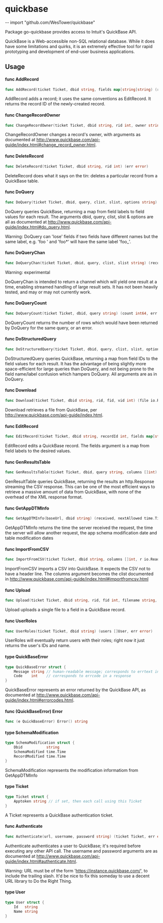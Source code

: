 # quickbase
--
    import "github.com/WesTower/quickbase"

Package go-quickbase provides access to Intuit's QuickBase API.

QuickBase is a Web-accessible non-SQL relational database. While it does have
some limitations and quirks, it is an extremely effective tool for rapid
prototyping and development of end-user business applications.

## Usage

#### func  AddRecord

```go
func AddRecord(ticket Ticket, dbid string, fields map[string]string) (rid int, err error)
```
AddRecord adds a record; it uses the same conventions as EditRecord. It returns
the record ID of the newly-created record.

#### func  ChangeRecordOwner

```go
func ChangeRecordOwner(ticket Ticket, dbid string, rid int, owner string) (err error)
```
ChangeRecordOwner changes a record's owner, with arguments as documented at
<http://www.quickbase.com/api-guide/index.html#change_record_owner.html>.

#### func  DeleteRecord

```go
func DeleteRecord(ticket Ticket, dbid string, rid int) (err error)
```
DeleteRecord does what it says on the tin: deletes a particular record from a
QuickBase table.

#### func  DoQuery

```go
func DoQuery(ticket Ticket, dbid, query, clist, slist, options string) (records []map[string]string, err error)
```
DoQuery queries QuickBase, returning a map from field labels to field values for
each result. The arguments dbid, query, clist, slist & options are all as
documented at <http://www.quickbase.com/api-guide/index.html#do_query.html>.

Warning: DoQuery can 'lose' fields if two fields have different names but the
same label, e.g. 'foo ' and 'foo*' will have the same label 'foo_'.

#### func  DoQueryChan

```go
func DoQueryChan(ticket Ticket, dbid, query, clist, slist string) (records chan map[string]string, err error)
```
Warning: experimental

DoQueryChan is intended to return a channel which will yield one result at a
time, enabling streamed handling of large result sets. It has not been heavily
tested, and may or may not currently work.

#### func  DoQueryCount

```go
func DoQueryCount(ticket Ticket, dbid, query string) (count int64, err error)
```
DoQueryCount returns the number of rows which would have been returned by
DoQuery for the same query, or an error.

#### func  DoStructuredQuery

```go
func DoStructuredQuery(ticket Ticket, dbid, query, clist, slist, options string) (records []map[int]string, err error)
```
DoStructuredQuery queries QuickBase, returning a map from field IDs to the field
values for each result. It has the advantage of being slightly more
space-efficient for large queries than DoQuery, and not being prone to the field
name/label confusion which hampers DoQuery. All arguments are as in DoQuery.

#### func  Download

```go
func Download(ticket Ticket, dbid string, rid, fid, vid int) (file io.ReadCloser, err error)
```
Download retrieves a file from QuickBase, per
<http://www.quickbase.com/api-guide/index.html>.

#### func  EditRecord

```go
func EditRecord(ticket Ticket, dbid string, recordId int, fields map[string]string) (err error)
```
EditRecord edits a QuickBase record. The fields argument is a map from field
labels to the desired values.

#### func  GenResultsTable

```go
func GenResultsTable(ticket Ticket, dbid, query string, columns []int) (resp *http.Response, err error)
```
GenResultTable queries QuickBase, returning the results an http.Response
streaming the CSV response. This can be one of the most efficient ways to
retrieve a massive amount of data from QuickBase, with none of the overhead of
the XML response format.

#### func  GetAppDTMInfo

```go
func GetAppDTMInfo(baseUrl, dbid string) (received, nextAllowed time.Time, schemaModification SchemaModification, tableModification []SchemaModification, err error)
```
GetAppDTMInfo returns the time the server received the request, the time the
server will allow another request, the app schema modification date and table
modification dates

#### func  ImportFromCSV

```go
func ImportFromCSV(ticket Ticket, dbid string, columns []int, r io.Reader) (err error)
```
ImportFromCSV imports a CSV into QuickBase. It expects the CSV not to have a
header line. The columns argument becomes the clist documented in
<http://www.quickbase.com/api-guide/index.html#importfromcsv.html>

#### func  Upload

```go
func Upload(ticket Ticket, dbid string, rid, fid int, filename string, r io.Reader) (err error)
```
Upload uploads a single file to a field in a QuickBase record.

#### func  UserRoles

```go
func UserRoles(ticket Ticket, dbid string) (users []User, err error)
```
UserRoles will eventually return users with their roles; right now it just
returns the user's IDs and name.

#### type QuickBaseError

```go
type QuickBaseError struct {
	Message string // human-readable message; corresponds to errtext in a response
	Code    int    // corresponds to errcode in a response
}
```

QuickBaseError represents an error returned by the QuickBase API, as documented
at <http://www.quickbase.com/api-guide/index.html#errorcodes.html>.

#### func (QuickBaseError) Error

```go
func (e QuickBaseError) Error() string
```

#### type SchemaModification

```go
type SchemaModification struct {
	Dbid           string
	SchemaModified time.Time
	RecordModified time.Time
}
```

SchemaModification represents the modification informatiom from GetAppDTMInfo

#### type Ticket

```go
type Ticket struct {
	Apptoken string // if set, then each call using this Ticket
}
```

A Ticket represents a QuickBase authentication ticket.

#### func  Authenticate

```go
func Authenticate(url, username, password string) (ticket Ticket, err error)
```
Authenticate authenticates a user to QuickBase; it's required before executing
any other API call. The username and password arguments are as documented at
<http://www.quickbase.com/api-guide/index.html#authenticate.html>.

Warning: URL must be of the form 'https://instance.quickbase.com/', to include
the trailing slash. It'd be nice to fix this someday to use a decent URL library
to Do the Right Thing.

#### type User

```go
type User struct {
	Id   string
	Name string
}
```
